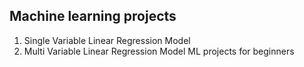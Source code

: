 ## Machine learning projects
1. Single Variable Linear Regression Model
2. Multi Variable Linear Regression Model
ML projects for beginners
